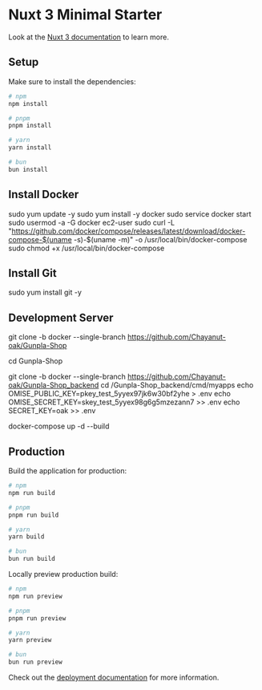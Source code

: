 # Nuxt 3 Minimal Starter

Look at the [Nuxt 3 documentation](https://nuxt.com/docs/getting-started/introduction) to learn more.

## Setup

Make sure to install the dependencies:

```bash
# npm
npm install

# pnpm
pnpm install

# yarn
yarn install

# bun
bun install
```


## Install Docker

sudo yum update -y
sudo yum install -y docker
sudo service docker start
sudo usermod -a -G docker ec2-user
sudo curl -L "https://github.com/docker/compose/releases/latest/download/docker-compose-$(uname -s)-$(uname -m)" -o /usr/local/bin/docker-compose
sudo chmod +x /usr/local/bin/docker-compose


## Install Git
sudo yum install git -y
## Development Server

git clone -b docker --single-branch https://github.com/Chayanut-oak/Gunpla-Shop

cd Gunpla-Shop

git clone -b docker --single-branch https://github.com/Chayanut-oak/Gunpla-Shop_backend
cd /Gunpla-Shop_backend/cmd/myapps
echo OMISE_PUBLIC_KEY=pkey_test_5yyex97jk6w30bf2yhe > .env
echo OMISE_SECRET_KEY=skey_test_5yyex98g6g5mzezann7 >> .env
echo SECRET_KEY=oak >> .env



docker-compose up -d --build





## Production

Build the application for production:

```bash
# npm
npm run build

# pnpm
pnpm run build

# yarn
yarn build

# bun
bun run build
```

Locally preview production build:

```bash
# npm
npm run preview

# pnpm
pnpm run preview

# yarn
yarn preview

# bun
bun run preview
```

Check out the [deployment documentation](https://nuxt.com/docs/getting-started/deployment) for more information.
